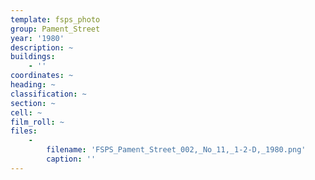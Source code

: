 ```yaml
---
template: fsps_photo
group: Pament_Street
year: '1980'
description: ~
buildings:
    - ''
coordinates: ~
heading: ~
classification: ~
section: ~
cell: ~
film_roll: ~
files:
    -
        filename: 'FSPS_Pament_Street_002,_No_11,_1-2-D,_1980.png'
        caption: ''
---
```

